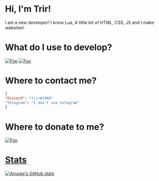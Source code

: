 # Hi, I'm Trir! 
I am a new developer! I know Lua, A little bit of HTML, CSS, JS and I make websites!

# What do I use to develop?
<a href="https://code.visualstudio.com/" rel="vscode">![Foo](https://img.shields.io/badge/Visual%20Studio%20Code-007ACC.svg?style=for-the-badge&logo=Visual-Studio-Code&logoColor=white)</a>
<a href="https://jetbrains.com/webstorm/" rel="webstorm">![Foo](https://img.shields.io/badge/WebStorm-000?logo=webstorm&logoColor=fff&style=for-the-badge)</a>
# Where to contact me? 
```json
{
"Discord": "trir#1968"
"Telegram": "I don't use telegram"
}
```

# Where to donate to me?
<a href="https://cash.app/$TrirSells" rel="cashapp">![Foo](https://img.shields.io/badge/Cash%20App-00C244?logo=cashapp&logoColor=fff&style=for-the-badge)


# Stats
![Anurag's GitHub stats](https://github-readme-stats.vercel.app/api?username=trirdev&theme=dark&show_icons=true)
